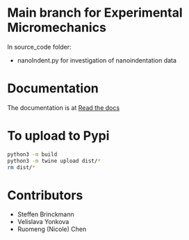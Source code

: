 # Main branch for Experimental Micromechanics
In source_code folder:
- nanoIndent.py for investigation of nanoindentation data

# Documentation
The documentation is at [Read the docs](https://micromechanics.readthedocs.io/en/main/)

# To upload to Pypi
``` bash
python3 -m build
python3 -m twine upload dist/*
rm dist/*
```

# Contributors
- Steffen Brinckmann
- Velislava Yonkova
- Ruomeng (Nicole) Chen

